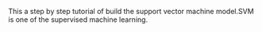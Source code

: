 This a step by step tutorial of build the support vector machine model.SVM is one of the supervised machine learning.
